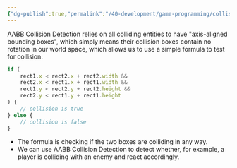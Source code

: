 ```yaml
---
{"dg-publish":true,"permalink":"/40-development/game-programming/collision-detection/","title":"Collision Detection","noteIcon":"1","created":"Sep 02, 2024 17:02","updated":"Sep 12, 2024 23:24"}
---
```



AABB Collision Detection relies on all colliding entities to have "axis-aligned bounding boxes", which simply means their collision boxes contain no rotation in our world space, which allows us to use a simple formula to test for collision:

```javascript
if (
	rect1.x < rect2.x + rect2.width &&
	rect2.x < rect1.x + rect1.width &&
	rect1.y < rect2.y + rect2.height &&
	rect2.y < rect1.y + rect1.height
) {
	// collision is true
} else {
	// collision is false
}
```

- The formula is checking if the two boxes are colliding in any way.
- We can use AABB Collision Detection to detect whether, for example, a player is colliding with an enemy and react accordingly.
